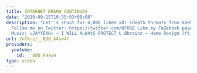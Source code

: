 ```yaml
---
title: INTERNET DRAMA CONTINUES
date: "2019-09-15T10:35:03+08:00"
description: 'Let''s shoot for 4,000 likes xD! (death threats from keemstar army idk)
  Follow me on Twitter: https://twitter.com/NFKRZ Like my FaZebook page: https://www.facebook.com/NFKRZ1
  Music: ☠JAYYEAH☠ – I WILL ALWAYS PROTECT U Bbrainz – Home Design (ft. CASTING)'
url: /nfkrz/__8DO_k4sw4/
providers:
  youtube:
    id: __8DO_k4sw4
type: video
---
```

